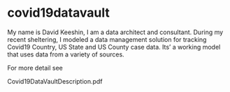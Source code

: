 # covid19datavault

My name is David Keeshin, I am a data architect and consultant.   During my recent sheltering, I modeled a data management solution for tracking Covid19 Country, US State and US County case data. Its’ a working model that uses data from a variety of sources.    

For more detail see

Covid19DataVaultDescription.pdf


